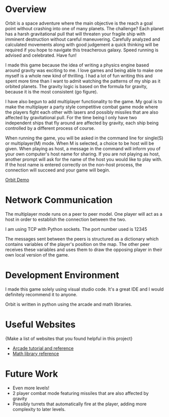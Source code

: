 # Overview

Orbit is a space adventure where the main objective is the reach a goal point without crashing into one of many planets.
The challenge? Each planet has a harsh gravitational pull that will threaten your fragile ship with imminent destruction without careful maneuvering.
Carefully analyzed and calculated movements along with good judgement a quick thinking will be required if you hope to navigate this treacherous galaxy.
Speed running is advised and celebrated. Have fun!

I made this game because the idea of writing a physics engine based around gravity was exciting to me. I love games and being able to make one myself
is a whole new kind of thrilling. I had a lot of fun writing this and spent more time than I want to admit watching the patterns of my ship as it orbited
planets. The gravity logic is based on the formula for gravity, because it is the most consistent (go figure). 

I have also begun to add multiplayer functionality to the game. My goal is to make the multiplayer a party style competitive combat game mode where 
the players fight each other with lasers and possibly missiles that are also affected by gravitational pull. For the time being I only have two 
independent ships that fly around are affected by gravity, each ship being controlled by a different process of course.

When running the game, you will be asked in the command line for single(S) or multiplayer(M) mode. When M is selected, a choice to be host will be given.
When playing as host, a message in the command will inform you of your own computer's host name for sharing. If you are not playing as host, another
prompt will ask for the name of the host you would like to play with. If the host name is entered correctly on the non-host process, the connection will 
succeed and your game will begin.

[Orbit Demo](https://youtu.be/qlJ2Imtu6Lo)

# Network Communication

The multiplayer mode runs on a peer to peer model. One player will act as a host in order to establish the connection between the two.

I am using TCP with Python sockets. The port number used is 12345

The messages sent between the peers is structured as a dictionary which contains variables of the player's position on the map. The other
peer receives these variables and uses them to draw the opposing player in their own local version of the game.

# Development Environment

I made this game solely using visual studio code. It's a great IDE and I would definitely recommend it to anyone.

Orbit is written in python using the arcade and math libraries.

# Useful Websites

{Make a list of websites that you found helpful in this project}
* [Arcade tutorial and reference](https://api.arcade.academy/en/latest/)
* [Math library reference](https://docs.python.org/3/library/math.html)

# Future Work

* Even more levels!
* 2 player combat mode featuring missiles that are also affected by gravity
* Possibly turrets that automatically fire at the player, adding more complexity to later levels.
